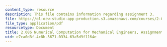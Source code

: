 ```yaml
---
content_type: resource
description: This file contains information regarding assignment 3.
file: https://ol-ocw-studio-app-production.s3.amazonaws.com/courses/2-086-numerical-computation-for-mechanical-engineers-fall-2014/e7ca0d8f4c8b3671033463a5d9f1164e_MIT2_086F14_Assignment_3.pdf
file_type: application/pdf
resourcetype: Document
title: 2.086 Numerical Computation for Mechanical Engineers, Assignment 3
uid: e7ca0d8f-4c8b-3671-0334-63a5d9f1164e
---
```

